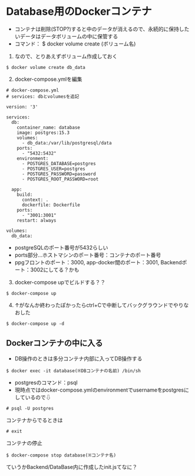 # Database用のDockerコンテナ
- コンテナは削除(STOP?)すると中のデータが消えるので、永続的に保持したいデータはデータボリュームの中に保管する
- コマンド： $ docker volume create (ボリューム名)
1. なので、とりあえずボリューム作成しておく
``` terminal
$ docker volume create db_data
```

2. docker-compose.ymlを編集
``` terminal
# docker-compose.yml
# services: dbとvolumesを追記

version: '3'

services:
  db:
    container_name: database
    image: postgres:15.3
    volumes:
      - db_data:/var/lib/postgresql/data
    ports:
      - "5432:5432"
    environment:
      - POSTGRES_DATABASE=postgres
      - POSTGRES_USER=postgres
      - POSTGRES_PASSWORD=password
      - POSTGRES_ROOT_PASSWORD=root

  app:
    build:
      context: .
      dockerfile: Dockerfile
    ports:
      - "3001:3001"
    restart: always

volumes:
  db_data:
```
- postgreSQLのポート番号が5432らしい
- ports部分...ホストマシンのポート番号：コンテナのポート番号
- ppgフロントのポート：3000, app-docker間のポート：3001, Backendポート：3002にしてる？かも

3. docker-compose upでビルドする？？
``` terminal
$ docker-compose up
```
4. ↑がなんか終わったぽかったらctrl+Cで中断してバックグラウンドでやりなおした
``` terminal
$ docker-compose up -d
```

## Dockerコンテナの中に入る
- DB操作のときは多分コンテナ内部に入ってDB操作する

``` terminal 
$ docker exec -it database(※DBコンテナの名前) /bin/sh
```
- postgresのコマンド：psql
- 現時点ではdocker-compose.ymlのenvironmentでusernameをpostgresにしているので⇩
``` terminal
# psql -U postgres
```
コンテナからでるときは
``` terminal 
# exit
```
コンテナの停止
``` terminal 
$ docker-compose stop database(※コンテナ名)
```
ていうかBackend/DataBase内に作成したinit.jsてなに？
